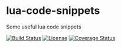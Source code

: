 # lua-code-snippets

Some useful lua code snippets

[![Build Status](https://img.shields.io/travis/kinbei/lua-misc/master.svg?style=flat-square)](https://travis-ci.org/kinbei/lua-misc)
[![License](http://img.shields.io/badge/License-MIT-brightgreen.svg?style=flat-square)](LICENSE)
[![Coverage Status](https://img.shields.io/coveralls/kinbei/lua-misc/lua-code-snippets.svg?style=flat-square)](https://coveralls.io/github/kinbei/lua-misc?branch=master)
